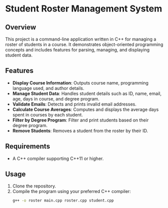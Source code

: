 # Student Roster Management System

## Overview
This project is a command-line application written in C++ for managing a roster of students in a course. It demonstrates object-oriented programming concepts and includes features for parsing, managing, and displaying student data.

## Features
- **Display Course Information**: Outputs course name, programming language used, and author details.
- **Manage Student Data**: Handles student details such as ID, name, email, age, days in course, and degree program.
- **Validate Emails**: Detects and prints invalid email addresses.
- **Calculate Course Averages**: Computes and displays the average days spent in courses by each student.
- **Filter by Degree Program**: Filter and print students based on their degree program.
- **Remove Students**: Removes a student from the roster by their ID.

## Requirements
- A C++ compiler supporting C++11 or higher.

## Usage
1. Clone the repository.
2. Compile the program using your preferred C++ compiler:
   ```bash
   g++ -o roster main.cpp roster.cpp student.cpp

